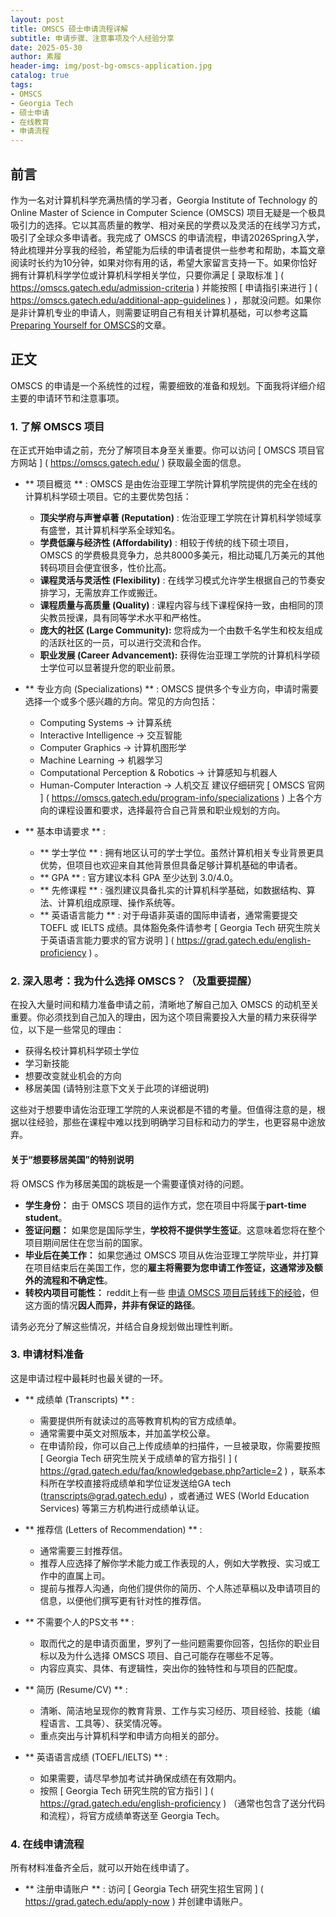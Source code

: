 ```yaml
---
layout: post
title: OMSCS 硕士申请流程详解
subtitle: 申请步骤、注意事项及个人经验分享
date: 2025-05-30
author: 素履
header-img: img/post-bg-omscs-application.jpg
catalog: true
tags:
- OMSCS
- Georgia Tech
- 硕士申请
- 在线教育
- 申请流程
---
```


## 前言

作为一名对计算机科学充满热情的学习者，Georgia Institute of Technology 的 Online Master of Science in Computer Science (OMSCS) 项目无疑是一个极具吸引力的选择。它以其高质量的教学、相对亲民的学费以及灵活的在线学习方式，吸引了全球众多申请者。我完成了 OMSCS 的申请流程，申请2026Spring入学，特此梳理并分享我的经验，希望能为后续的申请者提供一些参考和帮助，本篇文章阅读时长约为10分钟，如果对你有用的话，希望大家留言支持一下。如果你恰好拥有计算机科学学位或计算机科学相关学位，只要你满足 [ 录取标准 ] ( https://omscs.gatech.edu/admission-criteria ) 并能按照 [ 申请指引来进行 ] ( https://omscs.gatech.edu/additional-app-guidelines ) ，那就没问题。如果你是非计算机专业的申请人，则需要证明自己有相关计算机基础，可以参考这篇[Preparing Yourself for OMSCS](https://omscs.gatech.edu/preparing-yourself-omscs)的文章。

## 正文

OMSCS 的申请是一个系统性的过程，需要细致的准备和规划。下面我将详细介绍主要的申请环节和注意事项。

### 1. 了解 OMSCS 项目

在正式开始申请之前，充分了解项目本身至关重要。你可以访问 [ OMSCS 项目官方网站 ] ( https://omscs.gatech.edu/ ) 获取最全面的信息。

*   ** 项目概览 ** :
    OMSCS 是由佐治亚理工学院计算机学院提供的完全在线的计算机科学硕士项目。它的主要优势包括：
    *   **顶尖学府与声誉卓著 (Reputation)** : 佐治亚理工学院在计算机科学领域享有盛誉，其计算机科学系全球知名。
    *   **学费低廉与经济性 (Affordability)** : 相较于传统的线下硕士项目，OMSCS 的学费极具竞争力，总共8000多美元，相比动辄几万美元的其他转码项目会便宜很多，性价比高。
    *   **课程灵活与灵活性 (Flexibility)** : 在线学习模式允许学生根据自己的节奏安排学习，无需放弃工作或搬迁。
    *   **课程质量与高质量 (Quality)** : 课程内容与线下课程保持一致，由相同的顶尖教员授课，具有同等学术水平和严格性。
    *   **庞大的社区 (Large Community):** 您将成为一个由数千名学生和校友组成的活跃社区的一员，可以进行交流和合作。
    *   **职业发展 (Career Advancement):** 获得佐治亚理工学院的计算机科学硕士学位可以显著提升您的职业前景。

*   ** 专业方向 (Specializations) ** :
    OMSCS 提供多个专业方向，申请时需要选择一个或多个感兴趣的方向。常见的方向包括：
    *   Computing Systems -> 计算系统
    *   Interactive Intelligence -> 交互智能
    *   Computer Graphics -> 计算机图形学
    *   Machine Learning -> 机器学习
    *   Computational Perception & Robotics -> 计算感知与机器人
    *   Human-Computer Interaction -> 人机交互
    建议仔细研究 [ OMSCS 官网 ] ( https://omscs.gatech.edu/program-info/specializations ) 上各个方向的课程设置和要求，选择最符合自己背景和职业规划的方向。

*   ** 基本申请要求 ** :
    *   ** 学士学位 ** : 拥有地区认可的学士学位。虽然计算机相关专业背景更具优势，但项目也欢迎来自其他背景但具备足够计算机基础的申请者。
    *   ** GPA ** : 官方建议本科 GPA 至少达到 3.0/4.0。
    *   ** 先修课程 ** : 强烈建议具备扎实的计算机科学基础，如数据结构、算法、计算机组成原理、操作系统等。
    *   ** 英语语言能力 ** : 对于母语非英语的国际申请者，通常需要提交 TOEFL 或 IELTS 成绩。具体豁免条件请参考 [ Georgia Tech 研究生院关于英语语言能力要求的官方说明 ] ( https://grad.gatech.edu/english-proficiency ) 。

### 2. 深入思考：我为什么选择 OMSCS？（及重要提醒）

在投入大量时间和精力准备申请之前，清晰地了解自己加入 OMSCS 的动机至关重要。你必须找到自己加入的理由，因为这个项目需要投入大量的精力来获得学位，以下是一些常见的理由：

*   获得名校计算机科学硕士学位
*   学习新技能
*   想要改变就业机会的方向
*   移居美国 (请特别注意下文关于此项的详细说明)

这些对于想要申请佐治亚理工学院的人来说都是不错的考量。但值得注意的是，根据以往经验，那些在课程中难以找到明确学习目标和动力的学生，也更容易中途放弃。

#### 关于“想要移居美国”的特别说明

将 OMSCS 作为移居美国的跳板是一个需要谨慎对待的问题。

*   **学生身份：** 由于 OMSCS 项目的运作方式，您在项目中将属于**part-time student**。
*   **签证问题：** 如果您是国际学生，**学校将不提供学生签证**。这意味着您将在整个项目期间居住在您当前的国家。
*   **毕业后在美工作：** 如果您通过 OMSCS 项目从佐治亚理工学院毕业，并打算在项目结束后在美国工作，您的**雇主将需要为您申请工作签证，这通常涉及额外的流程和不确定性**。
*   **转校内项目可能性：** reddit上有一些 [申请 OMSCS 项目后转线下的经验](https://www.reddit.com/r/OMSCS/comments/1dkt6yr/class_registrations_failed_permit_required_omscs/)，但这方面的情况**因人而异，并非有保证的路径**。

请务必充分了解这些情况，并结合自身规划做出理性判断。

### 3. 申请材料准备

这是申请过程中最耗时也最关键的一环。

*   ** 成绩单 (Transcripts) ** :
    *   需要提供所有就读过的高等教育机构的官方成绩单。
    *   通常需要中英文对照版本，并加盖学校公章。
    *   在申请阶段，你可以自己上传成绩单的扫描件，一旦被录取，你需要按照 [ Georgia Tech 研究生院关于成绩单的官方指引 ] ( https://grad.gatech.edu/faq/knowledgebase.php?article=2 ) ，联系本科所在学校直接将成绩单和学位证发送给GA tech (transcripts@grad.gatech.edu) ，或者通过 WES (World Education Services) 等第三方机构进行成绩单认证。

*   ** 推荐信 (Letters of Recommendation) ** :
    *   通常需要三封推荐信。
    *   推荐人应选择了解你学术能力或工作表现的人，例如大学教授、实习或工作中的直属上司。
    *   提前与推荐人沟通，向他们提供你的简历、个人陈述草稿以及申请项目的信息，以便他们撰写更有针对性的推荐信。

*   ** 不需要个人的PS文书 ** :
    *   取而代之的是申请页面里，罗列了一些问题需要你回答，包括你的职业目标以及为什么选择 OMSCS 项目、自己可能存在哪些不足等。
    *   内容应真实、具体、有逻辑性，突出你的独特性和与项目的匹配度。

*   ** 简历 (Resume/CV) ** :
    *   清晰、简洁地呈现你的教育背景、工作与实习经历、项目经验、技能（编程语言、工具等）、获奖情况等。
    *   重点突出与计算机科学和申请方向相关的部分。

*   ** 英语语言成绩 (TOEFL/IELTS) ** :
    *   如果需要，请尽早参加考试并确保成绩在有效期内。
    *   按照 [ Georgia Tech 研究生院的官方指引 ] ( https://grad.gatech.edu/english-proficiency ) （通常也包含了送分代码和流程），将官方成绩单寄送至 Georgia Tech。

### 4. 在线申请流程

所有材料准备齐全后，就可以开始在线申请了。

*   ** 注册申请账户 ** :
    访问 [ Georgia Tech 研究生招生官网 ] ( https://grad.gatech.edu/apply-now ) 并创建申请账户。
